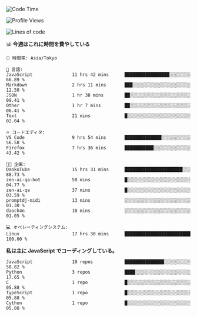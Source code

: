 <!--START_SECTION:waka-->
![Code Time](http://img.shields.io/badge/Code%20Time-234%20hrs%2019%20mins-blue)

![Profile Views](http://img.shields.io/badge/%E3%83%97%E3%83%AD%E3%83%95%E3%82%A3%E3%83%BC%E3%83%AB%E3%83%93%E3%83%A5%E3%83%BC-3-blue)

![Lines of code](https://img.shields.io/badge/%E3%80%8CHello%20World%E3%80%8D%E3%81%8B%E3%82%89%E3%80%81%E7%A7%81%E3%81%AF%E3%81%93%E3%81%86%E6%9B%B8%E3%81%84%E3%81%9F-647.8%20thousand%20%E3%82%B3%E3%83%BC%E3%83%89%E8%A1%8C-blue)

📊 **今週はこれに時間を費やしている** 

```text
🕑︎ 時間帯: Asia/Tokyo

💬 言語: 
JavaScript               11 hrs 42 mins      █████████████████░░░░░░░░   66.89 % 
Markdown                 2 hrs 11 mins       ███░░░░░░░░░░░░░░░░░░░░░░   12.50 % 
JSON                     1 hr 38 mins        ██░░░░░░░░░░░░░░░░░░░░░░░   09.41 % 
Other                    1 hr 7 mins         ██░░░░░░░░░░░░░░░░░░░░░░░   06.41 % 
Text                     21 mins             █░░░░░░░░░░░░░░░░░░░░░░░░   02.04 % 

🔥 コードエディタ: 
VS Code                  9 hrs 54 mins       ██████████████░░░░░░░░░░░   56.58 % 
Firefox                  7 hrs 36 mins       ███████████░░░░░░░░░░░░░░   43.42 % 

🐱‍💻 企画: 
DaokoTube                15 hrs 31 mins      ██████████████████████░░░   88.73 % 
zen-ai-qa-bot            50 mins             █░░░░░░░░░░░░░░░░░░░░░░░░   04.77 % 
zen-ai-qa                37 mins             █░░░░░░░░░░░░░░░░░░░░░░░░   03.59 % 
promptdj-midi            13 mins             ░░░░░░░░░░░░░░░░░░░░░░░░░   01.30 % 
daoch4n                  10 mins             ░░░░░░░░░░░░░░░░░░░░░░░░░   01.05 % 

💻 オペレーティングシステム: 
Linux                    17 hrs 30 mins      █████████████████████████   100.00 % 
```

**私は主に JavaScript でコーディングしている。** 

```text
JavaScript               10 repos            ███████████████░░░░░░░░░░   58.82 % 
Python                   3 repos             ████░░░░░░░░░░░░░░░░░░░░░   17.65 % 
C                        1 repo              █░░░░░░░░░░░░░░░░░░░░░░░░   05.88 % 
TypeScript               1 repo              █░░░░░░░░░░░░░░░░░░░░░░░░   05.88 % 
Cython                   1 repo              █░░░░░░░░░░░░░░░░░░░░░░░░   05.88 % 
```




<!--END_SECTION:waka-->
